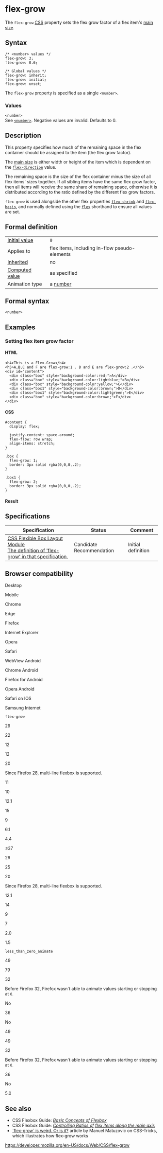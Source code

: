 # flex-grow

The `flex-grow` [CSS](https://developer.mozilla.org/en-US/docs/Web/CSS) property sets the flex grow factor of a flex item's [main size](https://www.w3.org/TR/css-flexbox/#main-size).

## Syntax

    /* <number> values */
    flex-grow: 3;
    flex-grow: 0.6;

    /* Global values */
    flex-grow: inherit;
    flex-grow: initial;
    flex-grow: unset;

The `flex-grow` property is specified as a single `<number>`.

### Values

`<number>`  
See [`<number>`](number). Negative values are invalid. Defaults to 0.

## Description

This property specifies how much of the remaining space in the flex container should be assigned to the item (the flex grow factor).

The [main size](https://www.w3.org/TR/css-flexbox/#main-size) is either width or height of the item which is dependent on the [`flex-direction`](flex-direction) value.

The remaining space is the size of the flex container minus the size of all flex items' sizes together. If all sibling items have the same flex grow factor, then all items will receive the same share of remaining space, otherwise it is distributed according to the ratio defined by the different flex grow factors.

`flex-grow` is used alongside the other flex properties [`flex-shrink`](flex-shrink) and [`flex-basis`](flex-basis), and normally defined using the [`flex`](flex) shorthand to ensure all values are set.

## Formal definition

<table><tbody><tr class="odd"><td><a href="initial_value">Initial value</a></td><td><code>0</code></td></tr><tr class="even"><td>Applies to</td><td>flex items, including in-flow pseudo-elements</td></tr><tr class="odd"><td><a href="inheritance">Inherited</a></td><td>no</td></tr><tr class="even"><td><a href="computed_value">Computed value</a></td><td>as specified</td></tr><tr class="odd"><td>Animation type</td><td>a <a href="number#interpolation">number</a></td></tr></tbody></table>

## Formal syntax

    <number>

## Examples

### Setting flex item grow factor

#### HTML

    <h4>This is a Flex-Grow</h4>
    <h5>A,B,C and F are flex-grow:1 . D and E are flex-grow:2 .</h5>
    <div id="content">
      <div class="box" style="background-color:red;">A</div>
      <div class="box" style="background-color:lightblue;">B</div>
      <div class="box" style="background-color:yellow;">C</div>
      <div class="box1" style="background-color:brown;">D</div>
      <div class="box1" style="background-color:lightgreen;">E</div>
      <div class="box" style="background-color:brown;">F</div>
    </div>

#### CSS

    #content {
      display: flex;

      justify-content: space-around;
      flex-flow: row wrap;
      align-items: stretch;
    }

    .box {
      flex-grow: 1;
      border: 3px solid rgba(0,0,0,.2);
    }

    .box1 {
      flex-grow: 2;
      border: 3px solid rgba(0,0,0,.2);
    }

#### Result

## Specifications

<table><thead><tr class="header"><th>Specification</th><th>Status</th><th>Comment</th></tr></thead><tbody><tr class="odd"><td><a href="https://drafts.csswg.org/css-flexbox-1/#flex-grow-property">CSS Flexible Box Layout Module<br />
<span class="small">The definition of 'flex-grow' in that specification.</span></a></td><td><span class="spec-cr">Candidate Recommendation</span></td><td>Initial definition</td></tr></tbody></table>

## Browser compatibility

Desktop

Mobile

Chrome

Edge

Firefox

Internet Explorer

Opera

Safari

WebView Android

Chrome Android

Firefox for Android

Opera Android

Safari on IOS

Samsung Internet

`flex-grow`

29

22

12

12

20

Since Firefox 28, multi-line flexbox is supported.

11

10

12.1

15

9

6.1

4.4

≤37

29

25

20

Since Firefox 28, multi-line flexbox is supported.

12.1

14

9

7

2.0

1.5

`less_than_zero_animate`

49

79

32

Before Firefox 32, Firefox wasn't able to animate values starting or stopping at `0`.

No

36

No

49

49

32

Before Firefox 32, Firefox wasn't able to animate values starting or stopping at `0`.

36

No

5.0

## See also

- CSS Flexbox Guide: _[Basic Concepts of Flexbox](css_flexible_box_layout/basic_concepts_of_flexbox)_
- CSS Flexbox Guide: _[Controlling Ratios of flex items along the main axis](css_flexible_box_layout/controlling_ratios_of_flex_items_along_the_main_ax)_
- [\`flex-grow\` is weird. Or is it?](https://css-tricks.com/flex-grow-is-weird/) article by Manuel Matuzovic on CSS-Tricks, which illustrates how flex-grow works

<a href="https://developer.mozilla.org/en-US/docs/Web/CSS/flex-grow" class="_attribution-link">https://developer.mozilla.org/en-US/docs/Web/CSS/flex-grow</a>

